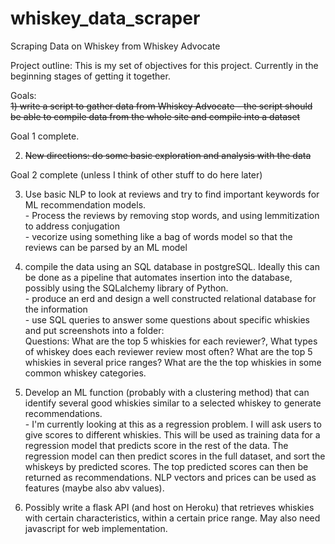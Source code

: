 # whiskey_data_scraper
Scraping Data on Whiskey from Whiskey Advocate 

Project outline:
This is my set of objectives for this project. Currently in the beginning stages of getting it together.

Goals:<br>
<strike>1) write a script to gather data from Whiskey Advocate - the script should be able to compile data from the whole site and compile into a dataset</strike>

Goal 1 complete. 

2) <strike>New directions: do some basic exploration and analysis with the data</strike>

Goal 2 complete (unless I think of other stuff to do here later)

3) Use basic NLP to look at reviews and try to find important keywords for ML recommendation models. 
   <br>   - Process the reviews by removing stop words, and using lemmitization to address conjugation
   <br>   - vecorize using something like a bag of words model so that the reviews can be parsed by an ML model
      
4) compile the data using an SQL database in postgreSQL. Ideally this can be done as a pipeline that automates insertion into the database, possibly using the
SQLalchemy library of Python.
    <br>  - produce an erd and design a well constructed relational database for the information
    <br>  - use SQL queries to answer some questions about specific whiskies and put screenshots into a folder:
    <br> Questions: What are the top 5 whiskies for each reviewer?, What types of whiskey does each reviewer review most often? What are the top 5 whiskies in several
      price ranges? What are the the top whiskies in some common whiskey categories. 

5) Develop an ML function (probably with a clustering method) that can identify several good whiskies similar to a selected whiskey to generate recommendations. 
      <br> - I'm currently looking at this as a regression problem. I will ask users to give scores to different whiskies. This will be used as training data for
      a regression model that predicts score in the rest of the data. The regression model can then predict scores in the full dataset, and sort the whiskeys
      by predicted scores. The top predicted scores can then be returned as recommendations. NLP vectors and prices can be used as features (maybe also abv
      values).

6) Possibly write a flask API (and host on Heroku) that retrieves whiskies with certain characteristics, within a certain price range. May also need javascript for
   web implementation.
